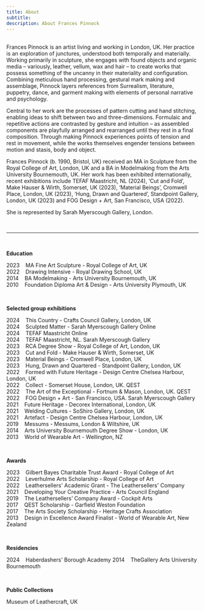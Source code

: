 ```yaml
---
title: About
subtitle: 
description: About Frances Pinnock
---
```



<br /> 
Frances Pinnock is an artist living and working in London, UK. Her practice is an exploration of junctures, understood both temporally and materially. Working primarily in sculpture, she engages with found objects and organic media – variously, leather, vellum, wax and hair – to create works that possess something of the uncanny in their materiality and configuration. Combining meticulous hand processing, gestural mark making and assemblage, Pinnock layers references from Surrealism, literature, puppetry, dance, and garment making with elements of personal narrative and psychology.

Central to her work are the processes of pattern cutting and hand stitching, enabling ideas to shift between two and three-dimensions. Formulaic and repetitive actions are contrasted by gesture and intuition – as assembled components are playfully arranged and rearranged until they rest in a final composition. Through making Pinnock experiences points of tension and rest in movement, while the works themselves engender tensions between motion and stasis, body and object.

Frances Pinnock (b. 1990, Bristol, UK) received an MA in Sculpture from the Royal College of Art, London, UK and a BA in Modelmaking from the Arts University Bournemouth, UK. Her work has been exhibited internationally, recent exhibitions include TEFAF Maastricht, NL (2024), ‘Cut and Fold’, Make Hauser & Wirth, Somerset, UK (2023), ‘Material Beings’, Cromwell Place, London, UK (2023), ‘Hung, Drawn and Quartered’, Standpoint Gallery, London, UK (2023) and FOG Design + Art, San Francisco, USA (2022).  

She is represented by Sarah Myerscough Gallery, London.

 





<br /> 

  _________________________________________________________________________________________________________                     
 
 
<br />  


**Education**  

2023&nbsp;&nbsp;&nbsp; MA Fine Art Sculpture - Royal College of Art, UK  
2022&nbsp;&nbsp;&nbsp; Drawing Intensive - Royal Drawing School, UK  
2014&nbsp;&nbsp;&nbsp; BA Modelmaking - Arts University Bournemouth, UK  
2010&nbsp;&nbsp;&nbsp; Foundation Diploma Art & Design - Arts University Plymouth, UK  

<br />
 
 
**Selected group exhibitions**  

2024&nbsp;&nbsp;&nbsp; This Country - Crafts Council Gallery, London, UK  
2024&nbsp;&nbsp;&nbsp; Sculpted Matter - Sarah Myerscough Gallery Online  
2024&nbsp;&nbsp;&nbsp; TEFAF Maastricht Online  
2024&nbsp;&nbsp;&nbsp; TEFAF Maastricht, NL. Sarah Myerscough Gallery  
2023&nbsp;&nbsp;&nbsp; RCA Degree Show - Royal College of Art, London, UK  
2023&nbsp;&nbsp;&nbsp; Cut and Fold - Make Hauser & Wirth, Somerset, UK  
2023&nbsp;&nbsp;&nbsp; Material Beings - Cromwell Place, London, UK  
2023&nbsp;&nbsp;&nbsp; Hung, Drawn and Quartered - Standpoint Gallery, London, UK  
2022&nbsp;&nbsp;&nbsp; Formed with Future Heritage - Design Centre Chelsea Harbour, London, UK  
2022&nbsp;&nbsp;&nbsp; Collect - Somerset House, London, UK. QEST  
2022&nbsp;&nbsp;&nbsp; The Art of the Exceptional - Fortnum & Mason, London, UK. QEST  
2022&nbsp;&nbsp;&nbsp; FOG Design + Art - San Francisco, USA. Sarah Myerscough Gallery  
2021&nbsp;&nbsp;&nbsp; Future Heritage - Decorex International, London, UK  
2021&nbsp;&nbsp;&nbsp; Welding Cultures - SoShiro Gallery, London, UK  
2021&nbsp;&nbsp;&nbsp; Artefact - Design Centre Chelsea Harbour, London, UK  
2019&nbsp;&nbsp;&nbsp; Messums - Messums, London & Wiltshire, UK  
2014&nbsp;&nbsp;&nbsp; Arts University Bournemouth Degree Show - London, UK  
2013&nbsp;&nbsp;&nbsp; World of Wearable Art - Wellington, NZ  

<br /> 

  
**Awards** 

2023&nbsp;&nbsp;&nbsp; Gilbert Bayes Charitable Trust Award - Royal College of Art  
2022&nbsp;&nbsp;&nbsp; Leverhulme Arts Scholarship - Royal College of Art   
2022&nbsp;&nbsp;&nbsp; Leathersellers' Academic Grant - The Leathersellers' Company   
2021&nbsp;&nbsp;&nbsp; Developing Your Creative Practice - Arts Council England  
2019&nbsp;&nbsp;&nbsp; The Leathersellers’ Company Award - Cockpit Arts  
2017&nbsp;&nbsp;&nbsp; QEST Scholarship - Garfield Weston Foundation  
2017&nbsp;&nbsp;&nbsp; The Arts Society Scholarship - Heritage Crafts Association  
2013&nbsp;&nbsp;&nbsp; Design in Excellence Award Finalist - World of Wearable Art, New Zealand  

<br />  


**Residencies**

2024&nbsp;&nbsp;&nbsp; Haberdashers' Borough Academy 
2014&nbsp;&nbsp;&nbsp; TheGallery Arts University Bournemouth  

<br /> 


**Public Collections** 

Museum of Leathercraft, UK  

<br />  










